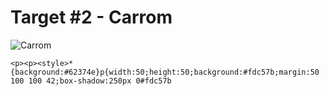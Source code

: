 # Target #2 - Carrom

![Carrom](https://cssbattle.dev/targets/2.png)

```
<p><p><style>*{background:#62374e}p{width:50;height:50;background:#fdc57b;margin:50 100 100 42;box-shadow:250px 0#fdc57b
```
